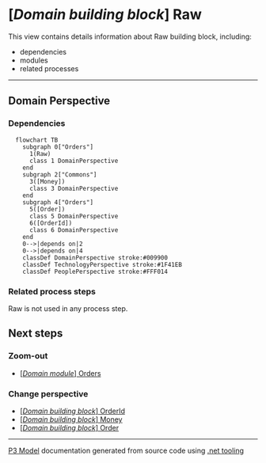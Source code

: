 ﻿
# [*Domain building block*] Raw

This view contains details information about Raw building block, including:
- dependencies
- modules
- related processes  

---



## Domain Perspective


### Dependencies

```mermaid
  flowchart TB
    subgraph 0["Orders"]
      1(Raw)
      class 1 DomainPerspective
    end
    subgraph 2["Commons"]
      3([Money])
      class 3 DomainPerspective
    end
    subgraph 4["Orders"]
      5([Order])
      class 5 DomainPerspective
      6([OrderId])
      class 6 DomainPerspective
    end
    0-->|depends on|2
    0-->|depends on|4
    classDef DomainPerspective stroke:#009900
    classDef TechnologyPerspective stroke:#1F41EB
    classDef PeoplePerspective stroke:#FFF014
```

### Related process steps

Raw is not used in any process step.  

## Next steps


### Zoom-out

- [[*Domain module*] Orders](../../../Modules/Sales/Orders/Orders.md)

### Change perspective

- [[*Domain building block*] OrderId](OrderId.md)
- [[*Domain building block*] Money](../Commons/Money.md)
- [[*Domain building block*] Order](Order.md)

---

[P3 Model](https://github.com/P3-model/P3-model) documentation generated from source code using [.net tooling](https://github.com/P3-model/P3-model-dotnet)